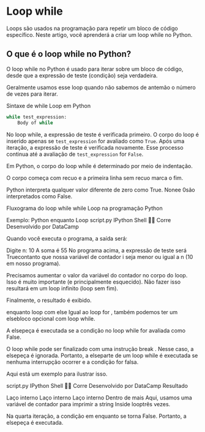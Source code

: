 # Loop while

Loops são usados ​​na programação para repetir um bloco de código específico. Neste artigo, você aprenderá a criar um loop while no Python.

## O que é o loop while no Python?

O loop while no Python é usado para iterar sobre um bloco de código, desde que a expressão de teste (condição) seja verdadeira.

Geralmente usamos esse loop quando não sabemos de antemão o número de vezes para iterar.

Sintaxe de while Loop em Python

```py
while test_expression:
    Body of while
```

No loop while, a expressão de teste é verificada primeiro. O corpo do loop é inserido apenas se `test_expression` for avaliado como `True`. Após uma iteração, a expressão de teste é verificada novamente. Esse processo continua até a avaliação de `test_expression` for `False`.

Em Python, o corpo do loop while é determinado por meio de indentação.

O corpo começa com recuo e a primeira linha sem recuo marca o fim.

Python interpreta qualquer valor diferente de zero como True. Nonee 0são interpretados como False.

Fluxograma do loop while
while Loop na programação Python

Exemplo: Python enquanto Loop
script.py
IPython Shell

Corre
Desenvolvido por DataCamp

Quando você executa o programa, a saída será:

Digite n: 10
A soma é 55
No programa acima, a expressão de teste será Truecontanto que nossa variável de contador i seja menor ou igual a n (10 em nosso programa).

Precisamos aumentar o valor da variável do contador no corpo do loop. Isso é muito importante (e principalmente esquecido). Não fazer isso resultará em um loop infinito (loop sem fim).

Finalmente, o resultado é exibido.

enquanto loop com else
Igual ao loop for , também podemos ter um elsebloco opcional com loop while.

A elsepeça é executada se a condição no loop while for avaliada como False.

O loop while pode ser finalizado com uma instrução break . Nesse caso, a elsepeça é ignorada. Portanto, a elseparte de um loop while é executada se nenhuma interrupção ocorrer e a condição for falsa.

Aqui está um exemplo para ilustrar isso.

script.py
IPython Shell

Corre
Desenvolvido por DataCamp
Resultado

Laço interno
Laço interno
Laço interno
Dentro de mais
Aqui, usamos uma variável de contador para imprimir a string Inside looptrês vezes.

Na quarta iteração, a condição em enquanto se torna False. Portanto, a elsepeça é executada.